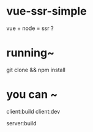# vue-ssr-simple
vue + node = ssr ?

# running~
git clone && npm install

# you can ~
client:build
client:dev

server:build
